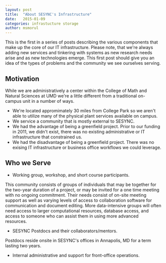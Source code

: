 ```yaml
---
layout: post
title:  "About SESYNC's Infrastructure"
date:   2015-01-09
categories: infrastucture storage
author: msmorul
---
```


This is the first in a series of posts describing the various components that make up the core of our IT infrastructure. Please note, that we're always adding new services and tinkering with systems as new research needs arise and as new technologies emerge. This first post should give you an idea of the types of problems and the community we see ourselves serving. 

## Motivation

While we are administratively a center within the College of Math and Natural Sciences at UMD we're a little different from a traditional on-campus unit in a number of ways.

* We're located appromimately 30 miles from College Park so we aren't able to utilize many of the physical plant services available on campus.
* We service a community that is mostly external to SESYNC.
* We had the advantage of being a greenfield project. Prior to our funding in 2011, we didn't exist, there was no existing administrative or IT infrastructure that constrained us.
* We had the disadvantage of being a greenfield project. There was no exising IT infrastructure or business office workflows we could leverage.

## Who we Serve

* Working group, workshop, and short course participants.

 This community consists of groups of individuals that may be together for the two-year duration of a project, or may be invited for a one time meeting with no ongoing commitment. Their needs consist of on-site meeting support as well as varying levels of access to collaboration software for communication and document editing. More data-intensive groups will often need access to larger computational resources, database access, and access to someone who can assist them in using more advanced resources.

* SESYNC Postdocs and their collaborators/mentors.

 Postdocs reside onsite in SESYNC's offices in Annapolis, MD for a term lasting two years. 

* Internal administrative and support for front-office operations.

